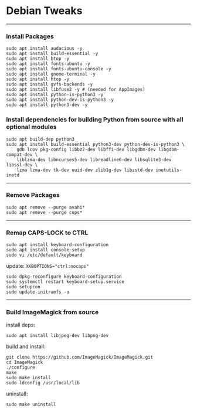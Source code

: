 # Debian Tweaks

----

### Install Packages

```
sudo apt install audacious -y
sudo apt install build-essential -y
sudo apt install btop -y
sudo apt install fonts-ubuntu -y
sudo apt install fonts-ubuntu-console -y
sudo apt install gnome-terminal -y
sudo apt install htop -y
sudo apt install gvfs-backends -y
sudo apt install libfuse2 -y # (needed for AppImages)
sudo apt install python-is-python3 -y
sudo apt install python-dev-is-python3 -y
sudo apt install python3-dev -y
```

### Install dependencies for building Python from source with all optional modules

```
sudo apt build-dep python3
sudo apt install build-essential python3-dev python-dev-is-python3 \
    gdb lcov pkg-config libbz2-dev libffi-dev libgdbm-dev libgdbm-compat-dev \
    liblzma-dev libncurses5-dev libreadline6-dev libsqlite3-dev libssl-dev \
    lzma lzma-dev tk-dev uuid-dev zlib1g-dev libzstd-dev inetutils-inetd
```

----

### Remove Packages

```
sudo apt remove --purge avahi*
sudo apt remove --purge cups*
```

----

### Remap CAPS-LOCK to CTRL

```
sudo apt install keyboard-configuration
sudo apt install console-setup
sudo vi /etc/default/keyboard
```

update: `XKBOPTIONS="ctrl:nocaps"`

```
sudo dpkg-reconfigure keyboard-configuration
sudo systemctl restart keyboard-setup.service
sudo setupcon
sudo update-initramfs -u
```

----

### Build ImageMagick from source

install deps:

```
sudo apt install libjpeg-dev libpng-dev
```

build and install:

```
git clone https://github.com/ImageMagick/ImageMagick.git
cd ImageMagick
./configure
make
sudo make install
sudo ldconfig /usr/local/lib
```

uninstall:

```
sudo make uninstall
```


